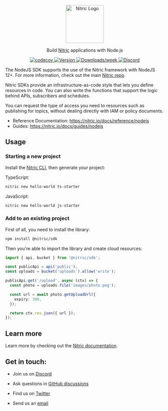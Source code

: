 <p align="center">
  <a href="https://nitric.io">
    <img src="assets/nitric-logo.svg" width="120" alt="Nitric Logo"/>
  </a>
</p>

<p align="center">
  Build <a href="https://nitric.io">Nitric</a> applications with Node.js
</p>

<p align="center">
  <a href="https://codecov.io/gh/nitrictech/node-sdk">
    <img alt="codecov" src="https://img.shields.io/codecov/c/github/nitrictech/node-sdk?style=for-the-badge">
  </a>
  <a href="https://npmjs.org/package/@nitric/sdk">
    <img alt="Version" src="https://img.shields.io/npm/v/@nitric/sdk.svg?style=for-the-badge">
  </a>
  <a href="https://npmjs.org/package/@nitric/sdk">
    <img alt="Downloads/week" src="https://img.shields.io/npm/dw/@nitric/sdk.svg?style=for-the-badge">
  </a>
  <a href="https://discord.gg/Webemece5C"><img alt="Discord" src="https://img.shields.io/discord/955259353043173427?label=discord&style=for-the-badge"></a>
</p>

The NodeJS SDK supports the use of the Nitric framework with NodeJS 12+. For more information, check out the main [Nitric repo](https://github.com/nitrictech/nitric).

Nitric SDKs provide an infrastructure-as-code style that lets you define resources in code. You can also write the functions that support the logic behind APIs, subscribers and schedules.

You can request the type of access you need to resources such as publishing for topics, without dealing directly with IAM or policy documents.

- Reference Documentation: https://nitric.io/docs/reference/nodejs
- Guides: https://nitric.io/docs/guides/nodejs

## Usage

### Starting a new project

Install the [Nitric CLI](https://nitric.io/docs/getting-started/installation), then generate your project:

TypeScript:

```bash
nitric new hello-world ts-starter
```

JavaScript:

```bash
nitric new hello-world js-starter
```

### Add to an existing project

First of all, you need to install the library:

```bash
npm install @nitric/sdk
```

Then you're able to import the library and create cloud resources:

```typescript
import { api, bucket } from '@nitric/sdk';

const publicApi = api('public');
const uploads = bucket('uploads').allow('write');

publicApi.get('/upload', async (ctx) => {
  const photo = uploads.file('images/photo.png');

  const url = await photo.getUploadUrl({
    expiry: 300,
  });

  return ctx.res.json({ url });
});
```

## Learn more

Learn more by checking out the [Nitric documentation](https://nitric.io/docs).

## Get in touch:

- Join us on [Discord](https://nitric.io/chat)

- Ask questions in [GitHub discussions](https://github.com/nitrictech/nitric/discussions)

- Find us on [Twitter](https://twitter.com/nitric_io)

- Send us an [email](mailto:maintainers@nitric.io)
